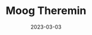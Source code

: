 ---
title: "Moog Theremin"
linkTitle: "Moog Theremin"
date: 2023-03-03
weight: 2
description: >

---